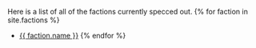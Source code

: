 
Here is a list of all of the factions currently specced out.
{% for faction in site.factions %}
* <a href="{{ faction.url }}">{{ faction.name }}</a>
{% endfor %}